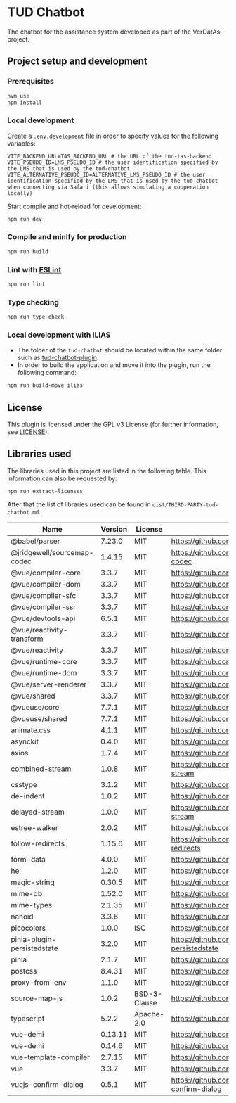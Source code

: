 # TUD Chatbot

The chatbot for the assistance system developed as part of the VerDatAs project.

## Project setup and development

### Prerequisites

```sh
nvm use
npm install
```

### Local development

Create a `.env.development` file in order to specify values for the following variables:

```
VITE_BACKEND_URL=TAS_BACKEND_URL # the URL of the tud-tas-backend
VITE_PSEUDO_ID=LMS_PSEUDO_ID # the user identification specified by the LMS that is used by the tud-chatbot
VITE_ALTERNATIVE_PSEUDO_ID=ALTERNATIVE_LMS_PSEUDO_ID # the user identification specified by the LMS that is used by the tud-chatbot when connecting via Safari (this allows simulating a cooperation locally)
```

Start compile and hot-reload for development:

```sh
npm run dev
```

### Compile and minify for production

```sh
npm run build
```

### Lint with [ESLint](https://eslint.org/)

```sh
npm run lint
```

### Type checking

```sh
npm run type-check
```

### Local development with ILIAS

* The folder of the `tud-chatbot` should be located within the same folder such as [tud-chatbot-plugin](https://github.com/VerDatAs/tud-chatbot-plugin).
* In order to build the application and move it into the plugin, run the following command:

```sh
npm run build-move ilias
```

## License

This plugin is licensed under the GPL v3 License (for further information, see [LICENSE](LICENSE)).

## Libraries used

The libraries used in this project are listed in the following table. This information can also be requested by:

```
npm run extract-licenses
```

After that the list of libraries used can be found in `dist/THIRD-PARTY-tud-chatbot.md`.

|    Name    |   Version  |   License  |     URL    |
| ---------- | ---------- | ---------- | ---------- |
| @babel/parser | 7.23.0 | MIT | https://github.com/babel/babel |
| @jridgewell/sourcemap-codec | 1.4.15 | MIT | https://github.com/jridgewell/sourcemap-codec |
| @vue/compiler-core | 3.3.7 | MIT | https://github.com/vuejs/core |
| @vue/compiler-dom | 3.3.7 | MIT | https://github.com/vuejs/core |
| @vue/compiler-sfc | 3.3.7 | MIT | https://github.com/vuejs/core |
| @vue/compiler-ssr | 3.3.7 | MIT | https://github.com/vuejs/core |
| @vue/devtools-api | 6.5.1 | MIT | https://github.com/vuejs/vue-devtools |
| @vue/reactivity-transform | 3.3.7 | MIT | https://github.com/vuejs/core |
| @vue/reactivity | 3.3.7 | MIT | https://github.com/vuejs/core |
| @vue/runtime-core | 3.3.7 | MIT | https://github.com/vuejs/core |
| @vue/runtime-dom | 3.3.7 | MIT | https://github.com/vuejs/core |
| @vue/server-renderer | 3.3.7 | MIT | https://github.com/vuejs/core |
| @vue/shared | 3.3.7 | MIT | https://github.com/vuejs/core |
| @vueuse/core | 7.7.1 | MIT | https://github.com/vueuse/vueuse |
| @vueuse/shared | 7.7.1 | MIT | https://github.com/vueuse/vueuse |
| animate.css | 4.1.1 | MIT | https://github.com/animate-css/animate.css |
| asynckit | 0.4.0 | MIT | https://github.com/alexindigo/asynckit |
| axios | 1.7.4 | MIT | https://github.com/axios/axios |
| combined-stream | 1.0.8 | MIT | https://github.com/felixge/node-combined-stream |
| csstype | 3.1.2 | MIT | https://github.com/frenic/csstype |
| de-indent | 1.0.2 | MIT | https://github.com/yyx990803/de-indent |
| delayed-stream | 1.0.0 | MIT | https://github.com/felixge/node-delayed-stream |
| estree-walker | 2.0.2 | MIT | https://github.com/Rich-Harris/estree-walker |
| follow-redirects | 1.15.6 | MIT | https://github.com/follow-redirects/follow-redirects |
| form-data | 4.0.0 | MIT | https://github.com/form-data/form-data |
| he | 1.2.0 | MIT | https://github.com/mathiasbynens/he |
| magic-string | 0.30.5 | MIT | https://github.com/rich-harris/magic-string |
| mime-db | 1.52.0 | MIT | https://github.com/jshttp/mime-db |
| mime-types | 2.1.35 | MIT | https://github.com/jshttp/mime-types |
| nanoid | 3.3.6 | MIT | https://github.com/ai/nanoid |
| picocolors | 1.0.0 | ISC | https://github.com/alexeyraspopov/picocolors |
| pinia-plugin-persistedstate | 3.2.0 | MIT | https://github.com/prazdevs/pinia-plugin-persistedstate |
| pinia | 2.1.7 | MIT | https://github.com/vuejs/pinia |
| postcss | 8.4.31 | MIT | https://github.com/postcss/postcss |
| proxy-from-env | 1.1.0 | MIT | https://github.com/Rob--W/proxy-from-env |
| source-map-js | 1.0.2 | BSD-3-Clause | https://github.com/7rulnik/source-map-js |
| typescript | 5.2.2 | Apache-2.0 | https://github.com/Microsoft/TypeScript |
| vue-demi | 0.13.11 | MIT | https://github.com/antfu/vue-demi |
| vue-demi | 0.14.6 | MIT | https://github.com/antfu/vue-demi |
| vue-template-compiler | 2.7.15 | MIT | https://github.com/vuejs/vue |
| vue | 3.3.7 | MIT | https://github.com/vuejs/core |
| vuejs-confirm-dialog | 0.5.1 | MIT | https://github.com/harmyderoman/vuejs-confirm-dialog |
